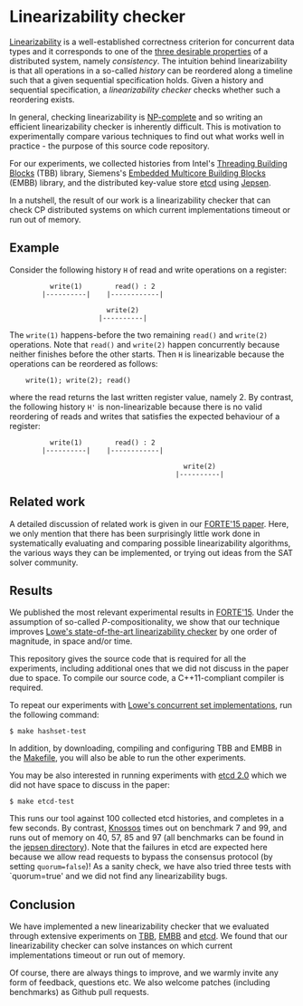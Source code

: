 # Linearizability checker

[Linearizability][linearizability] is a well-established correctness criterion for
concurrent data types and it corresponds to one of the [three desirable properties][CAP]
of a distributed system, namely <em>consistency</em>. The intuition behind linearizability
is that all operations in a so-called <em>history</em> can be reordered along a timeline such
that a given sequential specification holds. Given a history and sequential specification,
a <em>linearizability checker</em> checks whether such a reordering exists.

In general, checking linearizability is [NP-complete][NP-complete] and so writing an
efficient linearizability checker is inherently difficult. This is motivation to
experimentally compare various techniques to find out what works well in practice -
the purpose of this source code repository.

For our experiments, we collected histories from Intel's [Threading Building Blocks][TBB]
(TBB) library, Siemens's [Embedded Multicore Building Blocks][EMBB] (EMBB) library, and
the distributed key-value store [etcd][etcd] using [Jepsen][Jepsen].

In a nutshell, the result of our work is a linearizability checker that can check CP
distributed systems on which current implementations timeout or run out of memory.

## Example

Consider the following history `H` of read and write operations on a register:

```
          write(1)        read() : 2      
        |----------|    |------------|

                        write(2)
                      |----------|
```

The `write(1)` happens-before the two remaining `read()` and `write(2)` operations.
Note that `read()` and `write(2)` happen concurrently because neither finishes before
the other starts. Then `H` is linearizable because the operations can be reordered as
follows:

        write(1); write(2); read()

where the read returns the last written register value, namely 2. By contrast, the
following history `H'` is non-linearizable because there is no valid reordering of
reads and writes that satisfies the expected behaviour of a register:

```
          write(1)        read() : 2      
        |----------|    |------------|

                                           write(2)
                                         |----------|
```

## Related work 

A detailed discussion of related work is given in our [FORTE'15 paper][HK2015].
Here, we only mention that there has been surprisingly little work done in
systematically evaluating and comparing possible linearizability algorithms,
the various ways they can be implemented, or trying out ideas from the SAT
solver community.

## Results

We published the most relevant experimental results in [FORTE'15][HK2015].
Under the assumption of so-called <em>P</em>-compositionality, we show that
our technique improves [Lowe's state-of-the-art linearizability checker][L2014]
by one order of magnitude, in space and/or time.

This repository gives the source code that is required for all the experiments,
including additional ones that we did not discuss in the paper due to space.
To compile our source code, a C++11-compliant compiler is required.

To repeat our experiments with [Lowe's concurrent set implementations][L2014],
run the following command:

    $ make hashset-test

In addition, by downloading, compiling and configuring TBB and EMBB in the
[Makefile][Makefile], you will also be able to run the other experiments.

You may be also interested in running experiments with [etcd 2.0][etcd]
which we did not have space to discuss in the paper:

    $ make etcd-test 

This runs our tool against 100 collected etcd histories, and completes in a few
seconds. By contrast, [Knossos][Knossos] times out on benchmark 7 and 99, and
runs out of memory on 40, 57, 85 and 97 (all benchmarks can be found in the
[jepsen directory][jepsen-benchmarks]). Note that the failures in etcd are
expected here because we allow read requests to bypass the consensus protocol
(by setting `quorum=false`)! As a sanity check, we have also tried three tests
with `quorum=true' and we did not find any linearizability bugs.

## Conclusion

We have implemented a new linearizability checker that we evaluated through
extensive experiments on [TBB][TBB], [EMBB][EMBB] and [etcd][etcd]. We found
that our linearizability checker can solve instances on which current implementations
timeout or run out of memory.

Of course, there are always things to improve, and we warmly invite any form of feedback,
questions etc. We also welcome patches (including benchmarks) as Github pull requests.

[CAP]: http://en.wikipedia.org/wiki/CAP_theorem
[linearizability]: http://dl.acm.org/citation.cfm?id=78972
[NP-complete]: http://en.wikipedia.org/wiki/NP-complete

[L2014]: http://www.cs.ox.ac.uk/people/gavin.lowe/LinearizabiltyTesting/
[HK2015]: http://arxiv.org/abs/1504.00204

[etcd]: https://github.com/coreos/etcd
[TBB]: https://www.threadingbuildingblocks.org/
[EMBB]: https://github.com/siemens/embb
[Knossos]: https://github.com/aphyr/knossos
[Jepsen]: https://github.com/aphyr/jepsen
[Makefile]: https://github.com/ahorn/linearizability-checker/blob/master/Makefile
[jepsen-benchmarks]: https://github.com/ahorn/linearizability-checker/tree/master/jepsen
